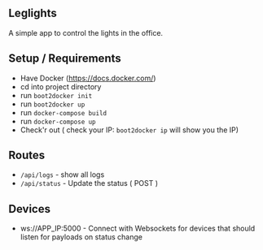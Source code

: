 ## Leglights
A simple app to control the lights in the office.

## Setup / Requirements
- Have Docker (https://docs.docker.com/)
- cd into project directory
- run `boot2docker init`
- run `boot2docker up`
- run `docker-compose build`
- run `docker-compose up`
- Check'r out ( check your IP: `boot2docker ip` will show you the IP)

## Routes
- `/api/logs` - show all logs
- `/api/status` - Update the status ( POST )

## Devices
- ws://APP_IP:5000 - Connect with Websockets for devices that should listen for payloads on status change